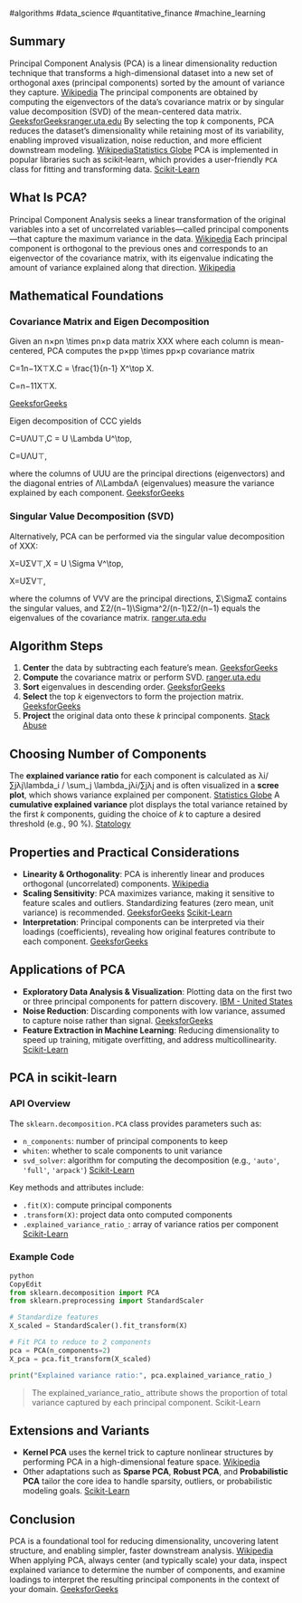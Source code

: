 #algorithms #data_science #quantitative_finance #machine_learning

## Summary

Principal Component Analysis (PCA) is a linear dimensionality reduction technique that transforms a high-dimensional dataset into a new set of orthogonal axes (principal components) sorted by the amount of variance they capture. [Wikipedia](https://en.wikipedia.org/wiki/Principal_component_analysis?utm_source=chatgpt.com) The principal components are obtained by computing the eigenvectors of the data’s covariance matrix or by singular value decomposition (SVD) of the mean-centered data matrix. [GeeksforGeeks](https://www.geeksforgeeks.org/mathematical-approach-to-pca/?utm_source=chatgpt.com)[ranger.uta.edu](https://ranger.uta.edu/~chqding/PCAtutorial/PCA-tutor1.pdf?utm_source=chatgpt.com) By selecting the top _k_ components, PCA reduces the dataset’s dimensionality while retaining most of its variability, enabling improved visualization, noise reduction, and more efficient downstream modeling. [Wikipedia](https://en.wikipedia.org/wiki/Principal_component_analysis?utm_source=chatgpt.com)[Statistics Globe](https://statisticsglobe.com/scree-plot-pca?utm_source=chatgpt.com) PCA is implemented in popular libraries such as scikit‑learn, which provides a user-friendly `PCA` class for fitting and transforming data. [Scikit-Learn](https://scikit-learn.org/stable/modules/generated/sklearn.decomposition.PCA.html?utm_source=chatgpt.com)

## What Is PCA?

Principal Component Analysis seeks a linear transformation of the original variables into a set of uncorrelated variables—called principal components—that capture the maximum variance in the data. [Wikipedia](https://en.wikipedia.org/wiki/Principal_component_analysis?utm_source=chatgpt.com) Each principal component is orthogonal to the previous ones and corresponds to an eigenvector of the covariance matrix, with its eigenvalue indicating the amount of variance explained along that direction. [Wikipedia](https://en.wikipedia.org/wiki/Principal_component_analysis?utm_source=chatgpt.com)

## Mathematical Foundations

### Covariance Matrix and Eigen Decomposition

Given an n×pn \times pn×p data matrix XXX where each column is mean-centered, PCA computes the p×pp \times pp×p covariance matrix

C=1n−1X⊤X.C = \frac{1}{n-1} X^\top X.

C=n−11X⊤X.

[GeeksforGeeks](https://www.geeksforgeeks.org/mathematical-approach-to-pca/?utm_source=chatgpt.com)

Eigen decomposition of CCC yields

C=UΛU⊤,C = U \Lambda U^\top,

C=UΛU⊤,

where the columns of UUU are the principal directions (eigenvectors) and the diagonal entries of Λ\LambdaΛ (eigenvalues) measure the variance explained by each component. [GeeksforGeeks](https://www.geeksforgeeks.org/mathematical-approach-to-pca/?utm_source=chatgpt.com)

### Singular Value Decomposition (SVD)

Alternatively, PCA can be performed via the singular value decomposition of XXX:

X=UΣV⊤,X = U \Sigma V^\top,

X=UΣV⊤,

where the columns of VVV are the principal directions, Σ\SigmaΣ contains the singular values, and Σ2/(n−1)\Sigma^2/(n-1)Σ2/(n−1) equals the eigenvalues of the covariance matrix. [ranger.uta.edu](https://ranger.uta.edu/~chqding/PCAtutorial/PCA-tutor1.pdf?utm_source=chatgpt.com)

## Algorithm Steps

1. **Center** the data by subtracting each feature’s mean. [GeeksforGeeks](https://www.geeksforgeeks.org/mathematical-approach-to-pca/?utm_source=chatgpt.com)
2. **Compute** the covariance matrix or perform SVD. [ranger.uta.edu](https://ranger.uta.edu/~chqding/PCAtutorial/PCA-tutor1.pdf?utm_source=chatgpt.com)
3. **Sort** eigenvalues in descending order. [GeeksforGeeks](https://www.geeksforgeeks.org/mathematical-approach-to-pca/?utm_source=chatgpt.com)
4. **Select** the top _k_ eigenvectors to form the projection matrix. [GeeksforGeeks](https://www.geeksforgeeks.org/mathematical-approach-to-pca/?utm_source=chatgpt.com)
5. **Project** the original data onto these _k_ principal components. [Stack Abuse](https://stackabuse.com/implementing-pca-in-python-with-scikit-learn/?utm_source=chatgpt.com)

## Choosing Number of Components

The **explained variance ratio** for each component is calculated as λi/∑jλj\lambda_i / \sum_j \lambda_jλi/∑jλj and is often visualized in a **scree plot**, which shows variance explained per component. [Statistics Globe](https://statisticsglobe.com/scree-plot-pca?utm_source=chatgpt.com) A **cumulative explained variance** plot displays the total variance retained by the first _k_ components, guiding the choice of _k_ to capture a desired threshold (e.g., 90 %). [Statology](https://www.statology.org/scree-plot-python/?utm_source=chatgpt.com)

## Properties and Practical Considerations

- **Linearity & Orthogonality**: PCA is inherently linear and produces orthogonal (uncorrelated) components. [Wikipedia](https://en.wikipedia.org/wiki/Principal_component_analysis?utm_source=chatgpt.com)
- **Scaling Sensitivity**: PCA maximizes variance, making it sensitive to feature scales and outliers. Standardizing features (zero mean, unit variance) is recommended. [GeeksforGeeks](https://www.geeksforgeeks.org/principal-component-analysis-pca/?utm_source=chatgpt.com) [Scikit-Learn](https://scikit-learn.org/stable/modules/decomposition.html?utm_source=chatgpt.com)
- **Interpretation**: Principal components can be interpreted via their loadings (coefficients), revealing how original features contribute to each component. [GeeksforGeeks](https://www.geeksforgeeks.org/principal-component-analysis-pca/?utm_source=chatgpt.com)

## Applications of PCA

- **Exploratory Data Analysis & Visualization**: Plotting data on the first two or three principal components for pattern discovery. [IBM - United States](https://www.ibm.com/think/topics/principal-component-analysis?utm_source=chatgpt.com)
- **Noise Reduction**: Discarding components with low variance, assumed to capture noise rather than signal. [GeeksforGeeks](https://www.geeksforgeeks.org/principal-component-analysis-pca/?utm_source=chatgpt.com)
- **Feature Extraction in Machine Learning**: Reducing dimensionality to speed up training, mitigate overfitting, and address multicollinearity. [Scikit-Learn](https://scikit-learn.org/stable/modules/generated/sklearn.decomposition.PCA.html?utm_source=chatgpt.com)

## PCA in scikit-learn

### API Overview

The `sklearn.decomposition.PCA` class provides parameters such as:

- `n_components`: number of principal components to keep
- `whiten`: whether to scale components to unit variance
- `svd_solver`: algorithm for computing the decomposition (e.g., `'auto'`, `'full'`, `'arpack'`) [Scikit-Learn](https://scikit-learn.org/stable/modules/generated/sklearn.decomposition.PCA.html?utm_source=chatgpt.com)

Key methods and attributes include:

- `.fit(X)`: compute principal components
- `.transform(X)`: project data onto computed components
- `.explained_variance_ratio_`: array of variance ratios per component [Scikit-Learn](https://scikit-learn.org/stable/modules/generated/sklearn.decomposition.PCA.html?utm_source=chatgpt.com)

### Example Code

```python
python
CopyEdit
from sklearn.decomposition import PCA
from sklearn.preprocessing import StandardScaler

# Standardize features
X_scaled = StandardScaler().fit_transform(X)

# Fit PCA to reduce to 2 components
pca = PCA(n_components=2)
X_pca = pca.fit_transform(X_scaled)

print("Explained variance ratio:", pca.explained_variance_ratio_)

```

> The explained_variance_ratio_ attribute shows the proportion of total variance captured by each principal component. Scikit-Learn

## Extensions and Variants

- **Kernel PCA** uses the kernel trick to capture nonlinear structures by performing PCA in a high-dimensional feature space. [Wikipedia](https://en.wikipedia.org/wiki/Kernel_principal_component_analysis?utm_source=chatgpt.com)
- Other adaptations such as **Sparse PCA**, **Robust PCA**, and **Probabilistic PCA** tailor the core idea to handle sparsity, outliers, or probabilistic modeling goals. [Scikit-Learn](https://scikit-learn.org/stable/modules/decomposition.html?utm_source=chatgpt.com)

## Conclusion

PCA is a foundational tool for reducing dimensionality, uncovering latent structure, and enabling simpler, faster downstream analysis. [Wikipedia](https://en.wikipedia.org/wiki/Principal_component_analysis?utm_source=chatgpt.com) When applying PCA, always center (and typically scale) your data, inspect explained variance to determine the number of components, and examine loadings to interpret the resulting principal components in the context of your domain. [GeeksforGeeks](https://www.geeksforgeeks.org/mathematical-approach-to-pca/?utm_source=chatgpt.com)